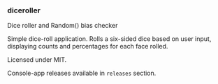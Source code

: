 ### diceroller
Dice roller and Random() bias checker



Simple dice-roll application. Rolls a six-sided dice based on user input, displaying counts and percentages for each face rolled.



Licensed under MIT.

Console-app releases available in `releases` section.

